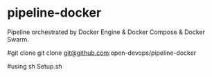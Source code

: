 # pipeline-docker
Pipeline orchestrated by Docker Engine &amp; Docker Compose &amp; Docker Swarm.

#git clone
git clone git@github.com:open-devops/pipeline-docker

#using
sh Setup.sh
